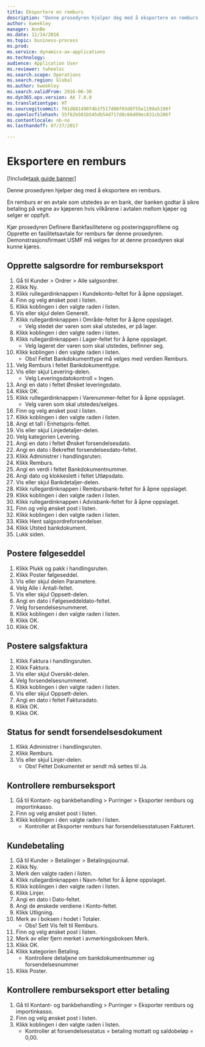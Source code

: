 ```yaml
--- 
title: Eksportere en remburs
description: "Denne prosedyren hjelper deg med å eksportere en remburs."
author: kweekley
manager: AnnBe
ms.date: 11/14/2016
ms.topic: business-process
ms.prod: 
ms.service: dynamics-ax-applications
ms.technology: 
audience: Application User
ms.reviewer: twheeloc
ms.search.scope: Operations
ms.search.region: Global
ms.author: kweekley
ms.search.validFrom: 2016-06-30
ms.dyn365.ops.version: AX 7.0.0
ms.translationtype: HT
ms.sourcegitcommit: f01d88149074b37517d00f03d8f55e1199a5198f
ms.openlocfilehash: 55f62b501b545db54d717d8c66d09ec831cb286f
ms.contentlocale: nb-no
ms.lasthandoff: 07/27/2017

---
```

# <a name="export-a-letter-of-credit"></a>Eksportere en remburs

[!include[task guide banner](../../includes/task-guide-banner.md)]

Denne prosedyren hjelper deg med å eksportere en remburs.

En remburs er en avtale som utstedes av en bank, der banken godtar å sikre betaling på vegne av kjøperen hvis vilkårene i avtalen mellom kjøper og selger er oppfylt.



Kjør prosedyren Definere Bankfasilitetene og posteringsprofilene og Opprette en fasilitetsavtale for remburs før denne prosedyren. Demonstrasjonsfirmaet USMF må velges for at denne prosedyren skal kunne kjøres.




## <a name="create-sales-order-for-export-letter-of-credit"></a>Opprette salgsordre for remburseksport
1. Gå til Kunder > Ordrer > Alle salgsordrer.
2. Klikk Ny.
3. Klikk rullegardinknappen i Kundekonto-feltet for å åpne oppslaget.
4. Finn og velg ønsket post i listen.
5. Klikk koblingen i den valgte raden i listen.
6. Vis eller skjul delen Generelt.
7. Klikk rullegardinknappen i Område-feltet for å åpne oppslaget.
    * Velg stedet der varen som skal utstedes, er på lager.  
8. Klikk koblingen i den valgte raden i listen.
9. Klikk rullegardinknappen i Lager-feltet for å åpne oppslaget.
    * Velg lageret der varen som skal utstedes, befinner seg.  
10. Klikk koblingen i den valgte raden i listen.
    * Obs!  Feltet Bankdokumenttype må velges med verdien Remburs.  
11. Velg Remburs i feltet Bankdokumenttype.
12. Vis eller skjul Levering-delen.
    * Velg Leveringsdatokontroll = Ingen.  
13. Angi en dato i feltet Ønsket leveringsdato.
14. Klikk OK.
15. Klikk rullegardinknappen i Varenummer-feltet for å åpne oppslaget.
    * Velg varen som skal utstedes/selges.  
16. Finn og velg ønsket post i listen.
17. Klikk koblingen i den valgte raden i listen.
18. Angi et tall i Enhetspris-feltet.
19. Vis eller skjul Linjedetaljer-delen.
20. Velg kategorien Levering.
21. Angi en dato i feltet Ønsket forsendelsesdato.
22. Angi en dato i Bekreftet forsendelsesdato-feltet.
23. Klikk Administrer i handlingsruten.
24. Klikk Remburs.
25. Angi en verdi i feltet Bankdokumentnummer.
26. Angi dato og klokkeslett i feltet Utløpsdato.
27. Vis eller skjul Bankdetaljer-delen.
28. Klikk rullegardinknappen i Rembursbank-feltet for å åpne oppslaget.
29. Klikk koblingen i den valgte raden i listen.
30. Klikk rullegardinknappen i Advisbank-feltet for å åpne oppslaget.
31. Finn og velg ønsket post i listen.
32. Klikk koblingen i den valgte raden i listen.
33. Klikk Hent salgsordreforsendelser.
34. Klikk Utsted bankdokument.
35. Lukk siden.

## <a name="post-packing-slip"></a>Postere følgeseddel
1. Klikk Plukk og pakk i handlingsruten.
2. Klikk Poster følgeseddel.
3. Vis eller skjul delen Parametere.
4. Velg Alle i Antall-feltet.
5. Vis eller skjul Oppsett-delen.
6. Angi en dato i Følgeseddeldato-feltet.
7. Velg forsendelsesnummeret.
8. Klikk koblingen i den valgte raden i listen.
9. Klikk OK.
10. Klikk OK.

## <a name="post-sales-invoice"></a>Postere salgsfaktura
1. Klikk Faktura i handlingsruten.
2. Klikk Faktura.
3. Vis eller skjul Oversikt-delen.
4. Velg forsendelsesnummeret.
5. Klikk koblingen i den valgte raden i listen.
6. Vis eller skjul Oppsett-delen.
7. Angi en dato i feltet Fakturadato.
8. Klikk OK.
9. Klikk OK.

## <a name="shipment-document-submitted-status"></a>Status for sendt forsendelsesdokument
1. Klikk Administrer i handlingsruten.
2. Klikk Remburs.
3. Vis eller skjul Linjer-delen.
    * Obs!  Feltet Dokumentet er sendt må settes til Ja.  

## <a name="verify-export-letter-of-credit"></a>Kontrollere remburseksport
1. Gå til Kontant- og bankbehandling > Purringer > Eksporter remburs og importinkasso.
2. Finn og velg ønsket post i listen.
3. Klikk koblingen i den valgte raden i listen.
    * Kontroller at Eksporter remburs har forsendelsesstatusen Fakturert.  

## <a name="customer-payment"></a>Kundebetaling
1. Gå til Kunder > Betalinger > Betalingsjournal.
2. Klikk Ny.
3. Merk den valgte raden i listen.
4. Klikk rullegardinknappen i Navn-feltet for å åpne oppslaget.
5. Klikk koblingen i den valgte raden i listen.
6. Klikk Linjer.
7. Angi en dato i Dato-feltet.
8. Angi de ønskede verdiene i Konto-feltet.
9. Klikk Utligning.
10. Merk av i boksen i hodet i Totaler.
    * Obs!  Sett Vis felt til Remburs.  
11. Finn og velg ønsket post i listen.
12. Merk av eller fjern merket i avmerkingsboksen Merk.
13. Klikk OK.
14. Klikk kategorien Betaling.
    * Kontrollere detaljene om bankdokumentnummer og forsendelsesnummer  
15. Klikk Poster.

## <a name="verify-export-letter-of-credit-after-payment"></a>Kontrollere remburseksport etter betaling
1. Gå til Kontant- og bankbehandling > Purringer > Eksporter remburs og importinkasso.
2. Finn og velg ønsket post i listen.
3. Klikk koblingen i den valgte raden i listen.
    * Kontroller at forsendelsesstatus = betaling mottatt og saldobeløp = 0,00.  


